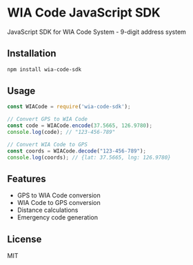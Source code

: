 # WIA Code JavaScript SDK

JavaScript SDK for WIA Code System - 9-digit address system

## Installation
```bash
npm install wia-code-sdk
```

## Usage
```javascript
const WIACode = require('wia-code-sdk');

// Convert GPS to WIA Code
const code = WIACode.encode(37.5665, 126.9780);
console.log(code); // "123-456-789"

// Convert WIA Code to GPS
const coords = WIACode.decode("123-456-789");
console.log(coords); // {lat: 37.5665, lng: 126.9780}
```

## Features
- GPS to WIA Code conversion
- WIA Code to GPS conversion
- Distance calculations
- Emergency code generation

## License
MIT

